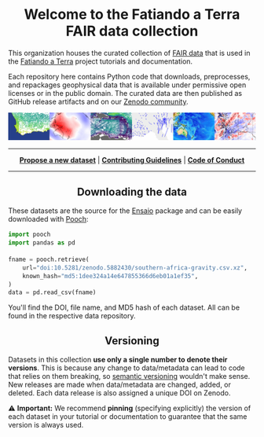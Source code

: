 <h1 align="center">Welcome to the Fatiando a Terra FAIR data collection</h1>


This organization houses the curated collection of 
[FAIR data](https://www.go-fair.org/fair-principles/)
that is used in the [Fatiando a Terra](https://github.com/fatiando)
project tutorials and documentation.

Each repository here contains Python code that downloads,
preprocesses, and repackages geophysical data that is available
under permissive open licenses or in the public domain.
The curated data are then published as GitHub release artifacts
and on our [Zenodo community](https://zenodo.org/communities/fatiando/).


![Banner showing small sections of some of the datasets present in the collection](https://github.com/fatiando-data/.github/raw/main/profile/readme-banner.jpg)

---

<div align="center">
    
[**Propose a new dataset**](https://github.com/fatiando-data/.github/issues/new) 
|
[**Contributing Guidelines**](https://github.com/fatiando-data/.github/blob/main/CONTRIBUTING.md) 
|
[**Code of Conduct**](https://github.com/fatiando-data/.github/blob/main/CODE_OF_CONDUCT.md)

</div>

---

<h2 align="center">Downloading the data</h2>

These datasets are the source for the [Ensaio](https://github.com/fatiando/ensaio)
package and can be easily downloaded with [Pooch](https://github.com/fatiando/pooch):

```python
import pooch
import pandas as pd

fname = pooch.retrieve(
    url="doi:10.5281/zenodo.5882430/southern-africa-gravity.csv.xz",
    known_hash="md5:1dee324a14e647855366d6eb01a1ef35",
)
data = pd.read_csv(fname)
```

You'll find the DOI, file name, and MD5 hash of each dataset. All can be found in the
respective data repository.

<h2 align="center">Versioning</h2>

Datasets in this collection **use only a single number to denote their versions**.
This is because any change to data/metadata can lead to code that relies on 
them breaking, so [semantic versioning](https://semver.org/) wouldn't make
sense. 
New releases are made when data/metadata are changed, added, or deleted.
Each data release is also assigned a unique DOI on Zenodo.

⚠️ **Important:** We recommend **pinning** (specifying explicitly) the version of 
each dataset in your tutorial or documentation to guarantee that the same version
is always used.
